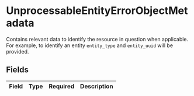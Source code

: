 # UnprocessableEntityErrorObjectMetadata

Contains relevant data to identify the resource in question when applicable. For example, to identify an entity `entity_type` and `entity_uuid` will be provided.


## Fields

| Field       | Type        | Required    | Description |
| ----------- | ----------- | ----------- | ----------- |